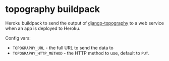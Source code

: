 # topography buildpack

Heroku buildpack to send the output of [django-topography](https://github.com/dabapps/django-topography) to a web service when an app is deployed to Heroku.

Config vars:

* `TOPOGRAPHY_URL` - the full URL to send the data to
* `TOPOGRAPHY_HTTP_METHOD` - the HTTP method to use, default to `PUT`.
